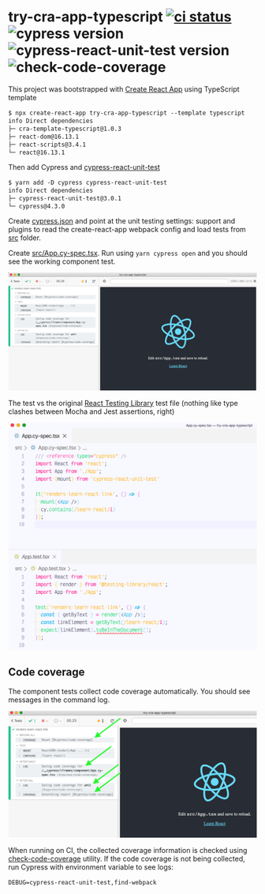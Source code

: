 # try-cra-app-typescript [![ci status][ci image]][ci url] ![cypress version](https://img.shields.io/badge/cypress-4.7.0-brightgreen) ![cypress-react-unit-test version](https://img.shields.io/badge/cypress--react--unit--test-4.3.3-brightgreen) ![check-code-coverage](https://img.shields.io/badge/code--coverage-100%25-brightgreen)

This project was bootstrapped with [Create React App](https://github.com/facebook/create-react-app) using TypeScript template

```shell
$ npx create-react-app try-cra-app-typescript --template typescript
info Direct dependencies
├─ cra-template-typescript@1.0.3
├─ react-dom@16.13.1
├─ react-scripts@3.4.1
└─ react@16.13.1
```

Then add Cypress and [cypress-react-unit-test](https://github.com/bahmutov/cypress-react-unit-test)

```shell
$ yarn add -D cypress cypress-react-unit-test
info Direct dependencies
├─ cypress-react-unit-test@3.0.1
└─ cypress@4.3.0
```

Create [cypress.json](cypress.json) and point at the unit testing settings: support and plugins to read the create-react-app webpack config and load tests from [src](src) folder.

Create [src/App.cy-spec.tsx](src/App.cy-spec.tsx). Run using `yarn cypress open` and you should see the working component test.

![Working unit test](images/works.png)

The test vs the original [React Testing Library](https://testing-library.com/docs/react-testing-library/intro) test file (nothing like type clashes between Mocha and Jest assertions, right)

![Code](images/initial-code.png)

## Code coverage

The component tests collect code coverage automatically. You should see messages in the command log.

![Code coverage messages](images/messages.png)

When running on CI, the collected coverage information is checked using [check-code-coverage](https://github.com/bahmutov/check-code-coverage) utility. If the code coverage is not being collected, run Cypress with environment variable to see logs:

```
DEBUG=cypress-react-unit-test,find-webpack
```

[ci image]: https://github.com/bahmutov/try-cra-app-typescript/workflows/master/badge.svg?branch=master
[ci url]: https://github.com/bahmutov/try-cra-app-typescript/actions
